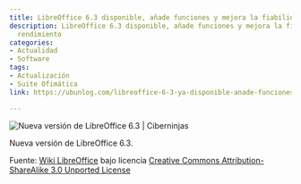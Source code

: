 ```yaml
---
title: LibreOffice 6.3 disponible, añade funciones y mejora la fiabilidad y rendimiento
description: LibreOffice 6.3 disponible, añade funciones y mejora la fiabilidad y
  rendimiento
categories:
- Actualidad
- Software
tags:
- Actualización
- Suite Ofimática
link: https://ubunlog.com/libreoffice-6-3-ya-disponible-anade-funciones-y-mejora-la-fiabilidad-y-rendimiento

---
```

![Nueva versión de LibreOffice 6.3 | Ciberninjas](https://wiki.documentfoundation.org/images/1/1b/Sifr_icons.png "Nueva versión de LibreOffice 6.3: Ciberninjas")

Nueva versión de LibreOffice 6.3.

Fuente: [Wiki LibreOffice](https://wiki.documentfoundation.org/ReleaseNotes/6.3 "Wiki de la Fundación de LibreOffice: Ciberninjas") bajo licencia  [Creative Commons Attribution-ShareAlike 3.0 Unported License](https://creativecommons.org/licenses/by-sa/3.0/ "Licencia del contenido de las imágenes de LibreOffice: Ciberninjas")